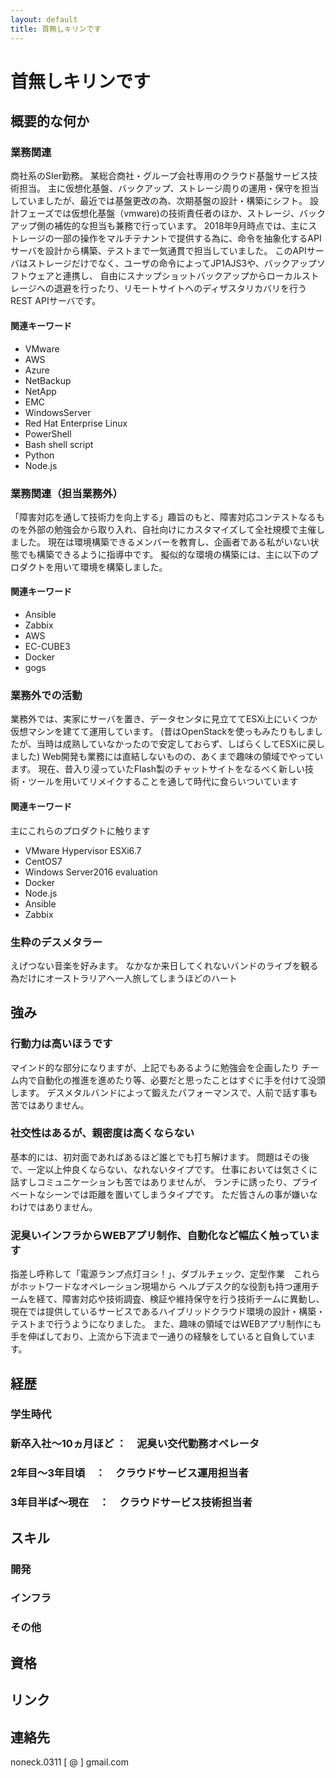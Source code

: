 ```yaml
---
layout: default
title: 首無しキリンです
---
```


# 首無しキリンです

## 概要的な何か

### 業務関連
商社系のSIer勤務。
某総合商社・グループ会社専用のクラウド基盤サービス技術担当。
主に仮想化基盤、バックアップ、ストレージ周りの運用・保守を担当していましたが、最近では基盤更改の為、次期基盤の設計・構築にシフト。
設計フェーズでは仮想化基盤（vmware)の技術責任者のほか、ストレージ、バックアップ側の補佐的な担当も兼務で行っています。
2018年9月時点では、主にストレージの一部の操作をマルチテナントで提供する為に、命令を抽象化するAPIサーバを設計から構築、テストまで一気通貫で担当していました。
このAPIサーバはストレージだけでなく、ユーザの命令によってJP1AJS3や、バックアップソフトウェアと連携し、
自由にスナップショットバックアップからローカルストレージへの退避を行ったり、リモートサイトへのディザスタリカバリを行うREST APIサーバです。

#### 関連キーワード
- VMware
- AWS
- Azure
- NetBackup
- NetApp
- EMC
- WindowsServer
- Red Hat Enterprise Linux 
- PowerShell
- Bash shell script
- Python
- Node.js

### 業務関連（担当業務外）
「障害対応を通して技術力を向上する」趣旨のもと、障害対応コンテストなるものを外部の勉強会から取り入れ、自社向けにカスタマイズして全社規模で主催しました。
現在は環境構築できるメンバーを教育し、企画者である私がいない状態でも構築できるように指導中です。
擬似的な環境の構築には、主に以下のプロダクトを用いて環境を構築しました。

#### 関連キーワード
- Ansible
- Zabbix
- AWS
- EC-CUBE3
- Docker
- gogs

### 業務外での活動
業務外では、実家にサーバを置き、データセンタに見立ててESXi上にいくつか仮想マシンを建てて運用しています。
(昔はOpenStackを使っもみたりもしましたが、当時は成熟していなかったので安定しておらず、しばらくしてESXiに戻しました)
Web開発も業務には直結しないものの、あくまで趣味の領域でやっています。
現在、昔入り浸っていたFlash製のチャットサイトをなるべく新しい技術・ツールを用いてリメイクすることを通して時代に食らいついています

#### 関連キーワード
主にこれらのプロダクトに触ります
- VMware Hypervisor ESXi6.7
- CentOS7
- Windows Server2016 evaluation
- Docker
- Node.js
- Ansible
- Zabbix


### 生粋のデスメタラー
えげつない音楽を好みます。
なかなか来日してくれないバンドのライブを観る為だけにオーストラリアへ一人旅してしまうほどのハート

## 強み

### 行動力は高いほうです
マインド的な部分になりますが、上記でもあるように勉強会を企画したり
チーム内で自動化の推進を進めたり等、必要だと思ったことはすぐに手を付けて没頭します。
デスメタルバンドによって鍛えたパフォーマンスで、人前で話す事も苦ではありません。

### 社交性はあるが、親密度は高くならない
基本的には、初対面であればあるほど誰とでも打ち解けます。
問題はその後で、一定以上仲良くならない、なれないタイプです。
仕事においては気さくに話すしコミュニケーションも苦ではありませんが、
ランチに誘ったり、プライベートなシーンでは距離を置いてしまうタイプです。
ただ皆さんの事が嫌いなわけではありません。

### 泥臭いインフラからWEBアプリ制作、自動化など幅広く触っています
指差し呼称して「電源ランプ点灯ヨシ！」、ダブルチェック、定型作業　これらがホットワードなオペレーション現場から
ヘルプデスク的な役割も持つ運用チームを経て、障害対応や技術調査、検証や維持保守を行う技術チームに異動し、
現在では提供しているサービスであるハイブリッドクラウド環境の設計・構築・テストまで行うようになりました。
また、趣味の領域ではWEBアプリ制作にも手を伸ばしており、上流から下流まで一通りの経験をしていると自負しています。

## 経歴

### 学生時代

### 新卒入社～10ヵ月ほど ：　泥臭い交代勤務オペレータ

### 2年目～3年目頃　：　クラウドサービス運用担当者

### 3年目半ば～現在　：　クラウドサービス技術担当者


## スキル

### 開発

### インフラ

### その他


## 資格


## リンク

## 連絡先
noneck.0311 [ @ ] gmail.com
